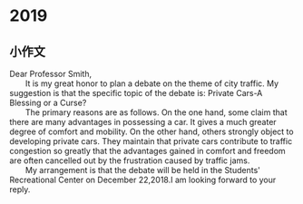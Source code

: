 # 2019

## 小作文
Dear Professor Smith,      
&emsp;&emsp;It is my great honor to plan a debate on the theme of city traffic. My suggestion is that the specific topic of the debate is: Private Cars-A Blessing or a Curse?    
&emsp;&emsp;The primary reasons are as follows. On the one hand, some claim that there are many advantages in possessing a car. It gives a much greater degree of comfort and mobility. On the other hand, others strongly object to developing private cars. They maintain that private cars contribute to traffic congestion so greatly that the advantages gained in comfort and freedom are often cancelled out by the frustration caused by traffic jams.    
&emsp;&emsp;My arrangement is that the debate will be held in the Students' Recreational Center on December 22,2018.I am looking forward to your reply.